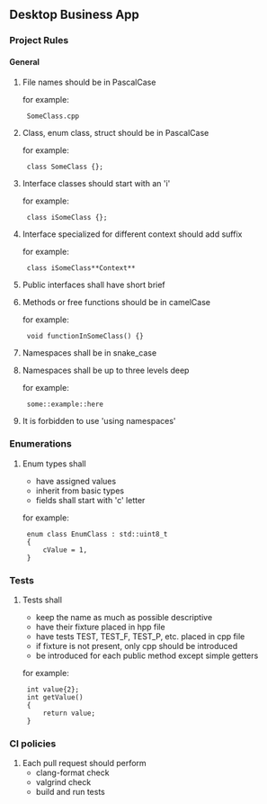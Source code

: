 ## Desktop Business App 

### Project Rules

#### General

1. File names should be in PascalCase

    for example: 
        
        SomeClass.cpp
2. Class, enum class, struct should be in PascalCase
    
    for example:
    
        class SomeClass {};
3. Interface classes should start with an 'i'
    
    for example: 
    
        class iSomeClass {};
4. Interface specialized for different context should add suffix
    
    for example: 
    
        class iSomeClass**Context**
5. Public interfaces shall have short brief
6. Methods or free functions should be in camelCase
    
    for example: 
        
        void functionInSomeClass() {}
7. Namespaces shall be in snake_case
8. Namespaces shall be up to three levels deep
    
    for example: 
        
        some::example::here
9. It is forbidden to use 'using namespaces' 

### Enumerations
1. Enum types shall
    - have assigned values 
    - inherit from basic types
    - fields shall start with 'c' letter 
    
    for example: 

        enum class EnumClass : std::uint8_t
        {
            cValue = 1,
        }

### Tests
1. Tests shall
    - keep the name as much as possible descriptive
    - have their fixture placed in hpp file
    - have tests TEST, TEST_F, TEST_P, etc. placed in cpp file
    - if fixture is not present, only cpp should be introduced
    - be introduced for each public method except simple getters

    for example:
    
        int value{2};
        int getValue() 
        {
            return value;
        }

### CI policies
1. Each pull request should perform
    - clang-format check
    - valgrind check
    - build and run tests
    

<!-- // data should be separated by context
// if there's general class, it should have it's own directory
// example:
// class Patient and Person are introduced in single file
// class Doctor has been created and it will contain some
// of the data that Patient has (Person)
// Person shall be moved to separated file and directory
// all objects that are part of the Person will be moved
// to the personal_data directory and will own files
// Person has sex, then person.h and sex.h


/**
 * represents both personal and medical data of patient.
 * It includes personal information such as the patients' name, address
 * identification number and contact details. It manages financial
 * data connected to particular patient. It contains finished
 * and planned treatment informations.
 */



// For each PUBLIC method in the class, there should be at least test -->
